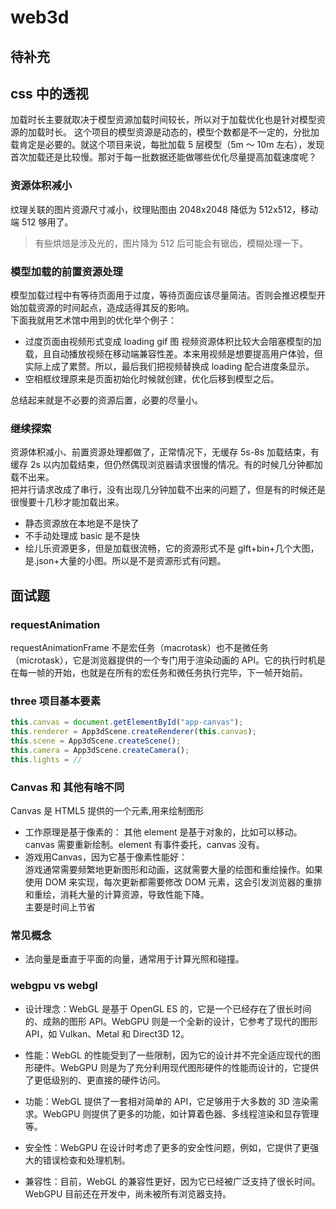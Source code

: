 # web3d

## 待补充

## css 中的透视

<!-- https://www.cnblogs.com/yanggeng/p/11285856.html
眼睛、视口、物体。与 css 属性 perspective、perspective-origin 的关系如图。
以屏幕为 Z=0 的平面，从屏幕的 perspective-origin 位置为出发点，以 perspective 为长度，向屏幕的正前方做垂线， 垂线的另一端为视点所在位置。视点与屏幕四个顶点分别画射线，形成了一个透视空间，就像我们现实生活中眼睛看到的空间范围。
![关系](./static/web3d-1.png)
改变 perspective-origin，会产生物体在移动的视觉效果，其实这是因为视点与物体产生了相对运动，物体没有动，但是看起来是动的。当视点向左移动时，物体相对向右运动，视点向右移动，物体反之。垂直方向也是同理的。
改变 perspective，perspective 的值越小，离 Z 平面越近，透视效果更明显。
translateZ 代表物体离屏幕的距离，当 translateZ 越大则说明离屏幕越近，离视点越近，所以物体会逐渐变大。当 translateZ>perspective 时，说明物体在视点的背后了，这个时候物体会消失，因为已经超出了视野范围。
[体验](https://3dtransforms.desandro.com/perspective) -->

加载时长主要就取决于模型资源加载时间较长，所以对于加载优化也是针对模型资源的加载时长。
这个项目的模型资源是动态的，模型个数都是不一定的，分批加载肯定是必要的。就这个项目来说，每批加载 5 层模型（5m ～ 10m 左右），发现首次加载还是比较慢。那对于每一批数据还能做哪些优化尽量提高加载速度呢？

### 资源体积减小

纹理关联的图片资源尺寸减小，纹理贴图由 2048x2048 降低为 512x512，移动端 512 够用了。

> 有些烘焙是涉及光的，图片降为 512 后可能会有锯齿，模糊处理一下。

### 模型加载的前置资源处理

模型加载过程中有等待页面用于过度，等待页面应该尽量简洁。否则会推迟模型开始加载资源的时间起点，造成适得其反的影响。  
下面我就用艺术馆中用到的优化举个例子：

- 过度页面由视频形式变成 loading gif 图
  视频资源体积比较大会阻塞模型的加载，且自动播放视频在移动端兼容性差。本来用视频是想要提高用户体验，但实际上成了累赘。所以，最后我们把视频替换成 loading 配合进度条显示。
- 空相框纹理原来是页面初始化时候就创建，优化后移到模型之后。

总结起来就是不必要的资源后置，必要的尽量小。

### 继续探索

资源体积减小、前置资源处理都做了，正常情况下，无缓存 5s-8s 加载结束，有缓存 2s 以内加载结束，但仍然偶现浏览器请求很慢的情况。有的时候几分钟都加载不出来。  
把并行请求改成了串行，没有出现几分钟加载不出来的问题了，但是有的时候还是很慢要十几秒才能加载出来。

- 静态资源放在本地是不是快了
- 不手动处理成 basic 是不是快
- 绘儿乐资源更多，但是加载很流畅，它的资源形式不是 glft+bin+几个大图，是.json+大量的小图。所以是不是资源形式有问题。

## 面试题

### requestAnimation

requestAnimationFrame 不是宏任务（macrotask）也不是微任务（microtask），它是浏览器提供的一个专门用于渲染动画的 API。它的执行时机是在每一帧的开始，也就是在所有的宏任务和微任务执行完毕，下一帧开始前。

### three 项目基本要素

```js
this.canvas = document.getElementById("app-canvas");
this.renderer = App3dScene.createRenderer(this.canvas);
this.scene = App3dScene.createScene();
this.camera = App3dScene.createCamera();
this.lights = //
```

### Canvas 和 其他有啥不同  
Canvas 是 HTML5 提供的一个元素,用来绘制图形  
- 工作原理是基于像素的： 其他 element 是基于对象的，比如可以移动。canvas 需要重新绘制。element 有事件委托，canvas 没有。  
- 游戏用Canvas，因为它基于像素性能好：  
游戏通常需要频繁地更新图形和动画，这就需要大量的绘图和重绘操作。如果使用 DOM 来实现，每次更新都需要修改 DOM 元素，这会引发浏览器的重排和重绘，消耗大量的计算资源，导致性能下降。  
主要是时间上节省

### 常见概念
- 法向量是垂直于平面的向量，通常用于计算光照和碰撞。

### webgpu vs webgl
- 设计理念：WebGL 是基于 OpenGL ES 的，它是一个已经存在了很长时间的、成熟的图形 API。WebGPU 则是一个全新的设计，它参考了现代的图形 API，如 Vulkan、Metal 和 Direct3D 12。

- 性能：WebGL 的性能受到了一些限制，因为它的设计并不完全适应现代的图形硬件。WebGPU 则是为了充分利用现代图形硬件的性能而设计的，它提供了更低级别的、更直接的硬件访问。

- 功能：WebGL 提供了一套相对简单的 API，它足够用于大多数的 3D 渲染需求。WebGPU 则提供了更多的功能，如计算着色器、多线程渲染和显存管理等。

- 安全性：WebGPU 在设计时考虑了更多的安全性问题，例如，它提供了更强大的错误检查和处理机制。

- 兼容性：目前，WebGL 的兼容性更好，因为它已经被广泛支持了很长时间。WebGPU 目前还在开发中，尚未被所有浏览器支持。